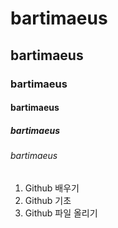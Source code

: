 # bartimaeus
## bartimaeus
### bartimaeus
#### bartimaeus
##### bartimaeus
###### bartimaeus
1. Github 배우기
1. Github 기초
1. Github 파일 올리기
